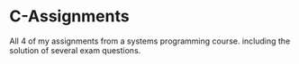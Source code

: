 # C-Assignments
All 4 of my assignments from a systems programming course. including the solution of several exam questions.

